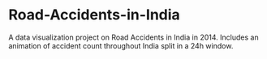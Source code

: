 # Road-Accidents-in-India
A data visualization project on Road Accidents in India in 2014. Includes an animation of accident count throughout India split in a 24h window.
